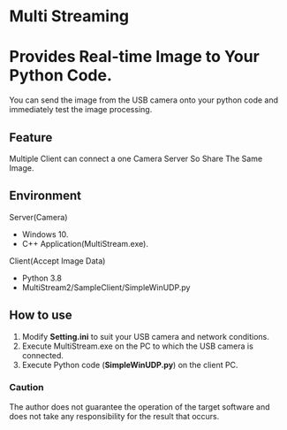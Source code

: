 
# Multi Streaming

# Provides Real-time Image to Your Python Code.
You can send the image from the USB camera onto your python code and immediately test the image processing.
## Feature
 Multiple Client can connect a one Camera Server So Share The Same Image.
## Environment
Server(Camera)
- Windows 10.
- C++ Application(MultiStream.exe).

Client(Accept Image Data)
- Python 3.8
- MultiStream2/SampleClient/SimpleWinUDP.py

## How to use
1. Modify **Setting.ini** to suit your USB camera and network conditions.
2. Execute MultiStream.exe on the PC to which the USB camera is connected.
3. Execute Python code (**SimpleWinUDP.py**) on the client PC.

### Caution
The author does not guarantee the operation of the target software and does not take any responsibility for the result that occurs.
